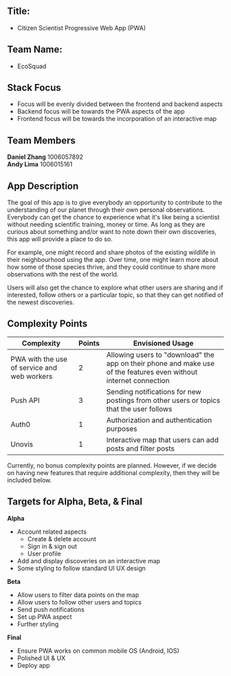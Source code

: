 ## Title: 
- Citizen Scientist Progressive Web App (PWA)

## Team Name: 
- EcoSquad

## Stack Focus
- Focus will be evenly divided between the frontend and backend aspects
- Backend focus will be towards the PWA aspects of the app
- Frontend focus will be towards the incorporation of an interactive map

## Team Members
**Daniel Zhang** 1006057892 \
**Andy Lima** 1006015161

## App Description
The goal of this app is to give everybody an opportunity to contribute to the understanding of our planet through their own personal observations. Everybody can get the chance to experience what it's like being a scientist without needing scientific training, money or time. As long as they are curious about something and/or want to note down their own discoveries, this app will provide a place to do so.

For example, one might record and share photos of the existing wildlife in their neighbourhood using the app. Over time, one might learn more about how some of those species thrive, and they could continue to share more observations with the rest of the world.

Users will also get the chance to explore what other users are sharing and if interested, follow others or a particular topic, so that they can get notified of the newest discoveries.

## Complexity Points
| Complexity | Points | Envisioned Usage |
| ------------- |-------------| -------------|
| PWA with the use of service and web workers | 2 | Allowing users to "download" the app on their phone and make use of the features even without internet connection |
| Push API | 3 | Sending notifications for new postings from other users or topics that the user follows |
| Auth0 | 1 | Authorization and authentication purposes |
| Unovis | 1 | Interactive map that users can add posts and filter posts |

Currently, no bonus complexity points are planned. However, if we decide on having new features that require additional complexity, then they will be included below.

## Targets for Alpha, Beta, & Final
**Alpha**
- Account related aspects
    - Create & delete account
    - Sign in & sign out
    - User profile 
- Add and display discoveries on an interactive map
- Some styling to follow standard UI UX design

**Beta**
- Allow users to filter data points on the map
- Allow users to follow other users and topics
- Send push notifications
- Set up PWA aspect
- Further styling

**Final**
- Ensure PWA works on common mobile OS (Android, IOS)
- Polished UI & UX
- Deploy app
